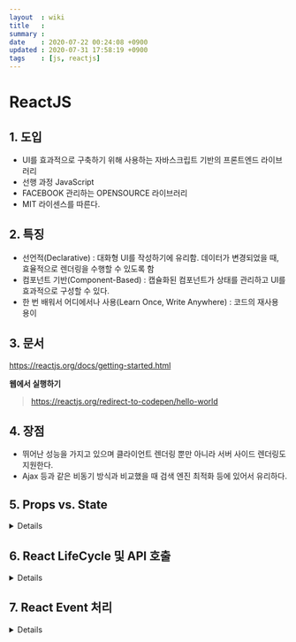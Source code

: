 ```yaml
---
layout  : wiki
title   : 
summary : 
date    : 2020-07-22 00:24:08 +0900
updated : 2020-07-31 17:58:19 +0900
tags    : [js, reactjs]
---
```


# ReactJS

## 1. 도입
* UI를 효과적으로 구축하기 위해 사용하는 자바스크립트 기반의 프론트엔드 라이브러리
* 선행 과정 JavaScript
* FACEBOOK 관리하는 OPENSOURCE 라이브러리
* MIT 라이센스를 따른다.

## 2. 특징
* 선언적(Declarative) : 대화형 UI를 작성하기에 유리함. 데이터가 변경되었을 때, 효율적으로 렌더링을 수행할 수 있도록 함
* 컴포넌트 기반(Component-Based) : 캡슐화된 컴포넌트가 상태를 관리하고 UI를 효과적으로 구성할 수 있다.
* 한 번 배워서 어디에서나 사용(Learn Once, Write Anywhere) : 코드의 재사용 용이

## 3. 문서
https://reactjs.org/docs/getting-started.html

**웹에서 실행하기**
> https://reactjs.org/redirect-to-codepen/hello-world

## 4. 장점
* 뛰어난 성능을 가지고 있으며 클라이언트 렌더링 뿐만 아니라 서버 사이드 렌더링도 지원한다.
* Ajax 등과 같은 비동기 방식과 비교했을 때 검색 엔진 최적화 등에 있어서 유리하다.

## 5. Props vs. State
<details markdown="1">
### Props (Properties)

1. 컴포넌트에 값을 전달하는데 이용 (인자와 유사).
2. props.defaultProps 를 이용해 기본 값을 정의할 수 있음.
3. props의 값은 변경되어서는 안됨

### starte

1. 컴포넌트에 대한 정보를 가짐
2. 값을 업데이트 할 수 있음 (ex: this.setState( {name: 'foo'} );)
3. 컴포넌트에서 만들어짐

### 정리
* props와 state 모두 컴포넌트와 관련된 정보를 나타내지만, 별도로 보관해야 함
* props에는 부모 컴포넌트가 설정한 정보가 들어 있지만 변경해선 안됨
* state에는 컴포넌트가 초기화, 변경 및 사용하는 'private'정보가 들어 있음
</details>

## 6. React LifeCycle 및 API 호출

<details markdown="1">
### 초기 구성
*React 컴포넌트 객체가 DOM에 실제로 삽입되기 전까지의 과정(Mounting)*
1. constructor()
2. componentWillMount()
3. render()
4. componentDidMount()

**componentDidMount() 함수에서 API를 호출하는 것이 효과적임**


### 데이터 변경
*객체를 렌더링 하기 위해 props 혹은 state를 사용*
1. shouldComponentUpdate() : 컴포넌트 업데이트를 수행할지 여부 확인
2. compoentWillUpate()
3. render() : 다시 화면이 구성
4. componentDidUpdate() : 컴포넌트가 업데이트 됨

### 컴포넌트 해제
*컴포넌트의 동작을 위해 사용됬었던 메소드들의 리소스를 제거, 성능 향상을 위해서 사용*
* componentWillUnmount()


**Server 없이 Web에서 JSON 데이터를 테스트 할 수 있는 사이트**

[TEST_JSON_WEB_SERVER](https://jsonplaceholder.typicode.com/)

ex) API 호출
`index.html`
```html
<div id="root"></div>
```

`index.js`
```JavaScript
class ApiExample extends React.Component {
  constructor(props) {
    super(props);
    this.state = {
      data: ''
    }
  }
  callApi = () => {
    fetch('https://jsonplaceholder.typicode.com/todos/1')
    .then(res => res.json())
    .then(json => {
      this.setState({
        data: json.title
      });
    })
  }
  componentDidMount() {
    this.callApi();
  }
  render() {
    return (
      <h3>
        {this.state.data? this.state.data : '데이터를 불러오는 중입니다.'}
      </h3>
    );
  }
}

ReactDOM.render(<ApiExample/>, document.getElementById('root'));
```
</details>

## 7. React Event 처리

<details markdown="1">
### 정리
1. camelcase 사용 ex) `onClick`
2. JSX 문법 사용 ex) `{this.state.isToggleOn}`
3. JavaScript는 바인딩 처리가 기본설정으로 제공 되지 않음 (이벤트에 바인딩 처리가 필요)

```JavaScript
class EventHandling extends React.Component {
  constructor(props){
    super(props);
    this.state = {
      isToggleOn: true
    }
    this.handleClick = this.handleClick.bind(this);
  }
  handleClick() {
    this.setState({
        isToggleOn: !this.state.isToggleOn
    })
  }

  render() {
    return (
      <button onClick={this.handleClick}>
        {this.state.isToggleOn ? 'ON' : 'OFF'}
      </button>
    );
  }
}
ReactDOM.render(<EventHandling/>, document.getElementById('root'));
```

### 바인딩 처리 방법

#### Case1.) 간단한 방법
```JavaScript
class EventHandling extends React.Component {
  constructor(props){}
  handleClick = () => {
    this.setState({
        isToggleOn: !this.state.isToggleOn
    })
  }
  // 이하 생략
  }
}
```

#### Case2.) 생성자에 `method.bind(this)` 추가
```JavaScript
class EventHandling extends React.Component {
  constructor(props){
  this.handleClick = this.handleClick.bind(this);
  // 이하 생략
  }
}
```


#### Case3.) render 함수에 attr 부분 `method.bind(this)` 추가
```JavaScript
class EventHandling extends React.Component {
  // 상단 생략
  render() {
    return (
      <button onClick={this.handleClick.bind(this)}>
        {this.state.isToggleOn ? 'ON' : 'OFF'}
      </button>
    );
  }
}
```

</details>
